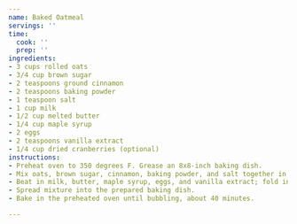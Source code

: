 ```yaml
---
name: Baked Oatmeal
servings: ''
time:
  cook: ''
  prep: ''
ingredients:
- 3 cups rolled oats
- 3/4 cup brown sugar
- 2 teaspoons ground cinnamon
- 2 teaspoons baking powder
- 1 teaspoon salt
- 1 cup milk
- 1/2 cup melted butter
- 1/4 cup maple syrup
- 2 eggs
- 2 teaspoons vanilla extract
- 1/4 cup dried cranberries (optional)
instructions:
- Preheat oven to 350 degrees F. Grease an 8x8-inch baking dish.
- Mix oats, brown sugar, cinnamon, baking powder, and salt together in a bowl.
- Beat in milk, butter, maple syrup, eggs, and vanilla extract; fold in cranberries.
- Spread mixture into the prepared baking dish.
- Bake in the preheated oven until bubbling, about 40 minutes.

---
```

